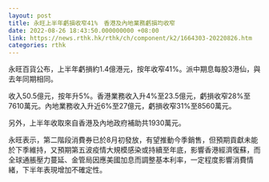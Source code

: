 ```yaml
---
layout: post
title: 永旺上半年虧損收窄41%　香港及內地業務虧損均收窄
date: 2022-08-26 18:43:50.000000000 +08:00
link: https://news.rthk.hk/rthk/ch/component/k2/1664303-20220826.htm
categories: rthk
---
```


永旺百貨公布，上半年虧損約1.4億港元，按年收窄41%。派中期息每股3港仙，與去年同期相同。

收入50.5億元，按年升5%。香港業務收入升4%至23.5億元，虧損收窄28%至7610萬元。內地業務收入升近6%至27億元，虧損收窄31%至8560萬元。

另外，上半年收取來自香港及內地政府補助共1930萬元。

永旺表示，第二階段消費券已於8月初發放，有望推動今季銷售，但預期貢獻未能於下季維持，又預期第五波疫情大規模感染或持續至年底，影響香港經濟復蘇，而全球通脹壓力蔓延、金管局因應美國加息而調整基本利率，一定程度影響消費情緒，下半年表現增加不確定性。
